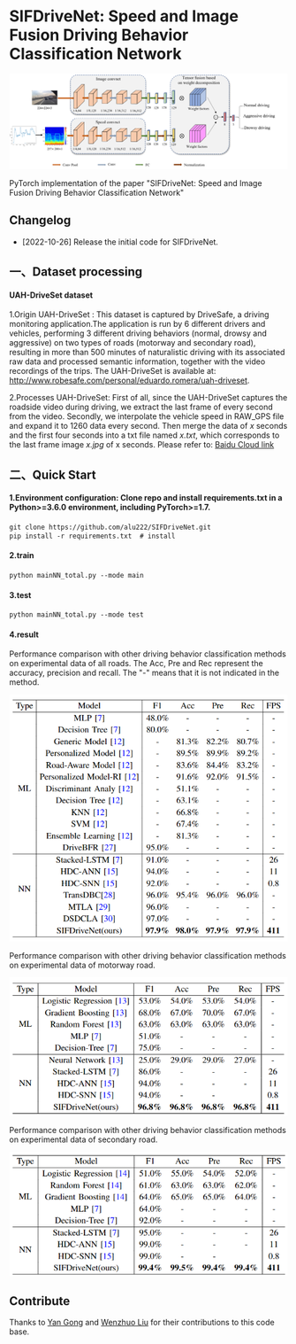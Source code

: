 
# **SIFDriveNet: Speed and Image Fusion Driving Behavior Classification Network**



![](network0731.png)

PyTorch implementation of the paper "SIFDriveNet: Speed and Image Fusion Driving Behavior Classification Network"



## **Changelog**



- [2022-10-26] Release the initial code for SIFDriveNet.



## **一、Dataset processing**



#### **UAH-DriveSet dataset**

1.Origin UAH-DriveSet : This dataset is captured by DriveSafe, a driving monitoring application.The application is run by 6 different drivers and vehicles, performing 3 different driving behaviors (normal, drowsy and aggressive) on two types of roads (motorway and secondary road), resulting in more than 500 minutes of naturalistic driving with its associated raw data and processed semantic information, together with the video recordings of the trips. The UAH-DriveSet is available at: http://www.robesafe.com/personal/eduardo.romera/uah-driveset.

2.Processes UAH-DriveSet: First of all, since the UAH-DriveSet captures the roadside video during driving, we extract the last frame of every second from the video. Secondly, we interpolate the vehicle speed in RAW_GPS file and expand it to 1260 data every second. Then merge the data of *x* seconds and the first four seconds into a txt file named *x.txt*, which corresponds to the last frame image *x.jpg* of x seconds. Please refer to: [Baidu Cloud link](https://pan.baidu.com/s/1BOK_4rewfofSY79V82muEg?pwd=44sX)




## **二、Quick Start**

#### 1.Environment configuration: Clone repo and install requirements.txt in a Python>=3.6.0 environment, including PyTorch>=1.7.

```
git clone https://github.com/alu222/SIFDriveNet.git
pip install -r requirements.txt  # install
```

#### 2.train

```
python mainNN_total.py --mode main
```

#### 3.test

```
python mainNN_total.py --mode test
```

#### 4.result

Performance comparison with other driving behavior classification methods on experimental data of all roads. The Acc, Pre and Rec represent the accuracy, precision and recall. The "-" means that it is not indicated in the method.

![](resultall.png)



Performance comparison with other driving behavior classification methods on experimental data of motorway road.

![](resultmotor.png)



Performance comparison with other driving behavior classification methods on experimental data of secondary road.

![](resultsec.png)


## **Contribute**


Thanks to [Yan Gong](https://github.com/gongyan1) and [Wenzhuo Liu](https://github.com/liuwenzhuo1) for their contributions to this code base.

